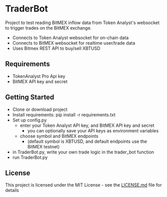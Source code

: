 # TraderBot

Project to test reading BitMEX inflow data from
Token Analyst's websocket to trigger trades on the
BitMEX exchange.

- Connects to Token Analyst websocket for on-chain data
- Connects to BitMEX websocket for realtime user/trade data
- Uses Bitmex REST API to buy/sell XBTUSD


## Requirements

- TokenAnalyst Pro Api key
- BitMEX API key and secret


## Getting Started

- Clone or download project
- Install requirements: pip install -r requirements.txt
- Set up config.py 
    - enter your Token Analyst API key, and BitMEX API key and secret
        - you can optionally save your API keys as environment variables
    - choose symbol and BitMEX endpoints 
        - (default symbol is XBTUSD, and default endpoints use the BitMEX testnet)
- in TraderBot.py, write your own trade logic in the trader_bot function 
- run TraderBot.py 


## License

This project is licensed under the MIT License - see the [LICENSE.md](LICENSE.md) file for details

